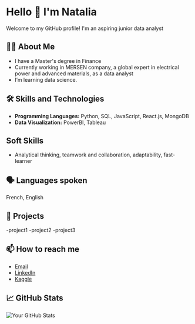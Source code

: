 # Hello 👋 I'm Natalia
Welcome to my GitHub profile! I'm an aspiring junior data analyst 

## 👩‍💻 About Me
- I have a Master's degree in Finance
- Currently working in MERSEN company, a global expert in electrical power and advanced materials, as a data analyst
- I’m learning data science.

## 🛠️ Skills and Technologies
- **Programming Languages:** Python, SQL, JavaScript, React.js, MongoDB
- **Data Visualization:** PowerBI, Tableau

## Soft Skills
- Analytical thinking, teamwork and collaboration, adaptability, fast-learner

## 🗣️ Languages spoken
French, English

## 🌟 Projects
-project1
-project2
-project3

## 📫 How to reach me
- [Email](mailto:natalia.gravereaux@gmail.com)
- [LinkedIn](https://www.linkedin.com/in/nmikh/)
- [Kaggle](https://www.kaggle.com/nataliagravereaux)

## 📈 GitHub Stats
![Your GitHub Stats](https://github-readme-stats.vercel.app/api?username=ngravereaux&show_icons=true)
